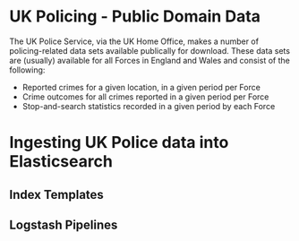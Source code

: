 # UK Policing - Public Domain Data
The UK Police Service, via the UK Home Office, makes a number of policing-related data sets available publically for download. These data sets are (usually) available for all Forces in England and Wales and consist of the following:
- Reported crimes for a given location, in a given period per Force 
- Crime outcomes for all crimes reported in a given period per Force
- Stop-and-search statistics recorded in a given period by each Force

# Ingesting UK Police data into Elasticsearch

## Index Templates



## Logstash Pipelines


